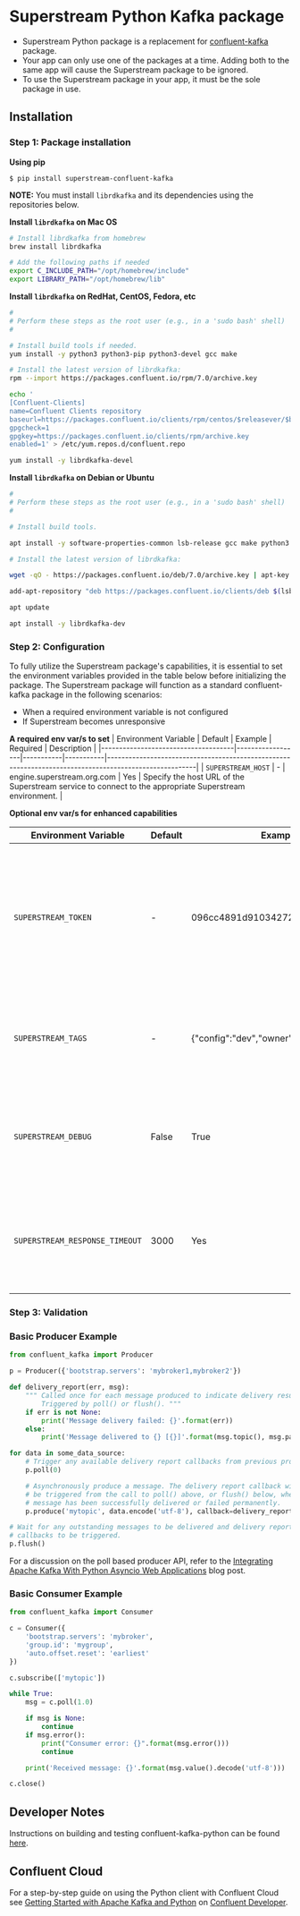 # Superstream Python Kafka package

- Superstream Python package is a replacement for [confluent-kafka](https://github.com/confluentinc/confluent-kafka-python) package.
- Your app can only use one of the packages at a time. Adding both to the same app will cause the Superstream package to be ignored.
- To use the Superstream package in your app, it must be the sole package in use.

## Installation
### Step 1: Package installation

**Using pip**

    $ pip install superstream-confluent-kafka

**NOTE:** You must install `librdkafka` and its dependencies using
          the repositories below.

**Install `librdkafka` on Mac OS**
```bash
# Install librdkafka from homebrew
brew install librdkafka

# Add the following paths if needed
export C_INCLUDE_PATH="/opt/homebrew/include"
export LIBRARY_PATH="/opt/homebrew/lib"
```

**Install `librdkafka` on RedHat, CentOS, Fedora, etc**
```bash
#
# Perform these steps as the root user (e.g., in a 'sudo bash' shell)
#

# Install build tools if needed.
yum install -y python3 python3-pip python3-devel gcc make

# Install the latest version of librdkafka:
rpm --import https://packages.confluent.io/rpm/7.0/archive.key

echo '
[Confluent-Clients]
name=Confluent Clients repository
baseurl=https://packages.confluent.io/clients/rpm/centos/$releasever/$basearch
gpgcheck=1
gpgkey=https://packages.confluent.io/clients/rpm/archive.key
enabled=1' > /etc/yum.repos.d/confluent.repo

yum install -y librdkafka-devel
```

**Install `librdkafka` on Debian or Ubuntu**
```bash
#
# Perform these steps as the root user (e.g., in a 'sudo bash' shell)
#

# Install build tools.

apt install -y software-properties-common lsb-release gcc make python3 python3-pip python3-dev

# Install the latest version of librdkafka:

wget -qO - https://packages.confluent.io/deb/7.0/archive.key | apt-key add -

add-apt-repository "deb https://packages.confluent.io/clients/deb $(lsb_release -cs) main"

apt update

apt install -y librdkafka-dev
```

### Step 2: Configuration

To fully utilize the Superstream package's capabilities, it is essential to set the environment variables provided in the table below before initializing the package. 
The Superstream package will function as a standard confluent-kafka package in the following scenarios:
- When a required environment variable is not configured
- If Superstream becomes unresponsive

**A required env var/s to set**
| Environment Variable                | Default          | Example  | Required  | Description                                                                                           |
|-------------------------------------|------------------|-----------|-----------|-------------------------------------------------------------------------------------------------------|
| `SUPERSTREAM_HOST`                  | -                | engine.superstream.org.com       | Yes       | Specify the host URL of the Superstream service to connect to the appropriate Superstream environment. |

**Optional env var/s for enhanced capabilities**

| Environment Variable                | Default          | Example  | Required  | Description                                                                                           |
|-------------------------------------|------------------|-----------|-----------|-------------------------------------------------------------------------------------------------------|
| `SUPERSTREAM_TOKEN`                 | -                | 096cc4891d91034272fbc3dae2a53ad4       | No        | This authentication token is required when the engine is configured to work with local authentication, to securely access the Superstream services. |
| `SUPERSTREAM_TAGS`                  | -     | {"config":"dev","owner":"bi_app"}       | No        | Set this variable to tag the client. This value of this variable should be a valid JSON string.            |
| `SUPERSTREAM_DEBUG`                 | False            | True       | No        | Set this variable to true to enable Superstream logs. By default, there will not be any Superstream related logs. |
| `SUPERSTREAM_RESPONSE_TIMEOUT`       | 3000            | Yes       | No        | Set this variable to specify a timeout in milliseconds to wait for the Superstream service response.         |

### Step 3: Validation


### Basic Producer Example

```python
from confluent_kafka import Producer

p = Producer({'bootstrap.servers': 'mybroker1,mybroker2'})

def delivery_report(err, msg):
    """ Called once for each message produced to indicate delivery result.
        Triggered by poll() or flush(). """
    if err is not None:
        print('Message delivery failed: {}'.format(err))
    else:
        print('Message delivered to {} [{}]'.format(msg.topic(), msg.partition()))

for data in some_data_source:
    # Trigger any available delivery report callbacks from previous produce() calls
    p.poll(0)

    # Asynchronously produce a message. The delivery report callback will
    # be triggered from the call to poll() above, or flush() below, when the
    # message has been successfully delivered or failed permanently.
    p.produce('mytopic', data.encode('utf-8'), callback=delivery_report)

# Wait for any outstanding messages to be delivered and delivery report
# callbacks to be triggered.
p.flush()
```

For a discussion on the poll based producer API, refer to the
[Integrating Apache Kafka With Python Asyncio Web Applications](https://www.confluent.io/blog/kafka-python-asyncio-integration/)
blog post.


### Basic Consumer Example

```python
from confluent_kafka import Consumer

c = Consumer({
    'bootstrap.servers': 'mybroker',
    'group.id': 'mygroup',
    'auto.offset.reset': 'earliest'
})

c.subscribe(['mytopic'])

while True:
    msg = c.poll(1.0)

    if msg is None:
        continue
    if msg.error():
        print("Consumer error: {}".format(msg.error()))
        continue

    print('Received message: {}'.format(msg.value().decode('utf-8')))

c.close()
```

## Developer Notes

Instructions on building and testing confluent-kafka-python can be found [here](DEVELOPER.md).


## Confluent Cloud

For a step-by-step guide on using the Python client with Confluent Cloud see [Getting Started with Apache Kafka and Python](https://developer.confluent.io/get-started/python/) on [Confluent Developer](https://developer.confluent.io/). 
